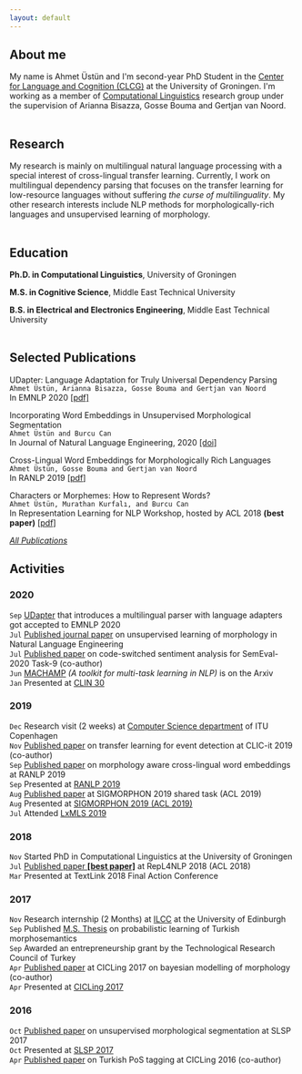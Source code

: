 ```yaml
---
layout: default
---
```


## About me
My name is Ahmet Üstün and I'm second-year PhD Student in the [Center for Language and Cognition (CLCG)](https://www.rug.nl/research/clcg/) at the University of Groningen. I'm working as a member of [Computational Linguistics](https://www.rug.nl/research/clcg/research/cl/) research group under the supervision of Arianna Bisazza, Gosse Bouma and Gertjan van Noord. <br><br>

## Research

 My research is mainly on multilingual natural language processing with a special interest of cross-lingual transfer learning. Currently, I work on multilingual dependency parsing that focuses on the transfer learning for low-resource languages without suffering _the curse of multilinguality_. My other research interests include NLP methods for morphologically-rich languages and unsupervised learning of morphology. <br><br>

## Education
**Ph.D. in Computational Linguistics**, University of Groningen

**M.S. in Cognitive Science**, Middle East Technical University

**B.S. in Electrical and Electronics Engineering**, Middle East Technical University <br><br>

## Selected Publications

UDapter: Language Adaptation for Truly Universal Dependency Parsing <br>
`Ahmet Üstün, Arianna Bisazza, Gosse Bouma and Gertjan van Noord` <br>
In EMNLP 2020 [[pdf]](https://arxiv.org/abs/2004.14327)

Incorporating Word Embeddings in Unsupervised Morphological Segmentation <br>
`Ahmet Üstün and Burcu Can` <br>
In Journal of Natural Language Engineering, 2020 [[doi]](http://dx.doi.org/10.1017/S1351324920000406)

Cross-Lingual Word Embeddings for Morphologically Rich Languages <br>
`Ahmet Üstün, Gosse Bouma and Gertjan van Noord` <br>
In RANLP 2019 [[pdf]](https://www.aclweb.org/anthology/R19-1140/)

Characters or Morphemes: How to Represent Words? <br>
`Ahmet Üstün, Murathan Kurfalı, and Burcu Can` <br>
In Representation Learning for NLP Workshop, hosted by ACL 2018 **(best paper)** [[pdf]](https://www.aclweb.org/anthology/R19-1140/)

[_All Publications_](./publication.html)

## Activities

### 2020
`Sep` [UDapter](https://arxiv.org/abs/2004.14327) that introduces a multilingual parser with language adapters got accepted to EMNLP 2020
<br>`Jul` [Published journal paper](http://dx.doi.org/10.1017/S1351324920000406) on unsupervised learning of morphology in Natural Language Engineering
<br>`Jul` [Published paper](https://arxiv.org/pdf/2007.12544.pdf) on code-switched sentiment analysis for SemEval-2020 Task-9 (co-author)
<br>`Jun` [MACHAMP](https://arxiv.org/pdf/2005.14672.pdf) <i> (A toolkit for multi-task learning in NLP)</i> is on the Arxiv
<br>`Jan` Presented at [CLIN 30](https://clin30.sites.uu.nl/)

### 2019
`Dec` Research visit (2 weeks) at [Computer Science department](https://en.itu.dk/research/departments/computer-science-department) of ITU Copenhagen
<br>`Nov`  [Published paper](http://ceur-ws.org/Vol-2481/paper15.pdf) on transfer learning for event detection at CLIC-it 2019 (co-author)
<br>`Sep`  [Published paper](https://www.aclweb.org/anthology/R19-1140/) on morphology aware cross-lingual word embeddings at RANLP 2019
<br>`Sep`  Presented at [RANLP 2019](http://ranlp.org/archive/ranlp2019/start.php)
<br>`Aug`  [Published paper](https://www.aclweb.org/anthology/W19-4206/) at SIGMORPHON 2019 shared task (ACL 2019)
<br>`Aug`  Presented at [SIGMORPHON 2019 (ACL 2019)](https://sigmorphon.github.io/workshops/2019/)
<br>`Jul`  Attended [LxMLS 2019](http://lxmls.it.pt/2019/)

### 2018
`Nov` Started PhD in Computational Linguistics at the University of Groningen
<br>`Jul` [Published paper **[best paper]**](https://www.aclweb.org/anthology/W18-3019/) at RepL4NLP 2018 (ACL 2018)
<br>`Mar` Presented at TextLink 2018 Final Action Conference

### 2017
`Nov` Research internship (2 Months) at [ILCC](http://web.inf.ed.ac.uk/ilcc) at the University of Edinburgh
<br>`Sep` Published [M.S. Thesis](http://etd.lib.metu.edu.tr/upload/12621487/index.pdf) on probabilistic learning of Turkish morphosemantics
<br>`Sep` Awarded an entrepreneurship grant by the Technological Research Council of Turkey
<br>`Apr` [Published paper](https://arxiv.org/pdf/1704.07329.pdf) at CICLing 2017 on bayesian modelling of morphology (co-author)
<br>`Apr` Presented at [CICLing 2017](https://www.cicling.org/2017/)

### 2016
`Oct` [Published paper](https://drive.google.com/file/d/1d0aYABZMVEk7P3geNMRxfZ9WmcdZP8oq/view) on unsupervised morphological segmentation at SLSP 2017
<br>`Oct` Presented at [SLSP 2017](http://grammars.grlmc.com/SLSP2016/)
<br>`Apr` [Published paper](https://arxiv.org/pdf/1703.03200.pdf) on Turkish PoS tagging at CICLing 2016 (co-author)

